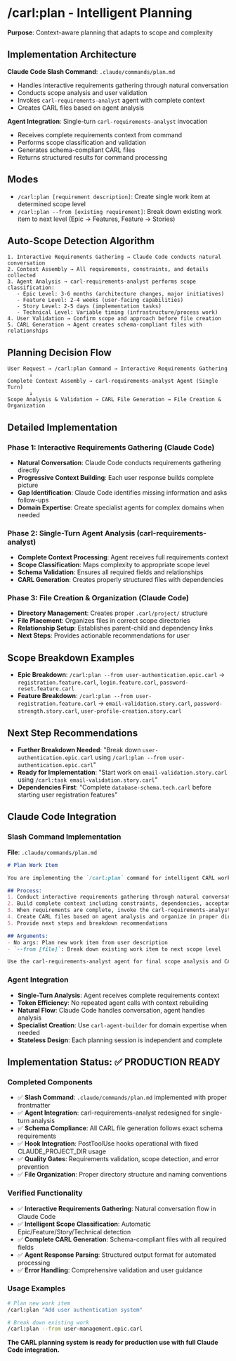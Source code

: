 # /carl:plan - Intelligent Planning

**Purpose**: Context-aware planning that adapts to scope and complexity

## Implementation Architecture

**Claude Code Slash Command**: `.claude/commands/plan.md`
- Handles interactive requirements gathering through natural conversation
- Conducts scope analysis and user validation
- Invokes `carl-requirements-analyst` agent with complete context
- Creates CARL files based on agent analysis

**Agent Integration**: Single-turn `carl-requirements-analyst` invocation
- Receives complete requirements context from command
- Performs scope classification and validation
- Generates schema-compliant CARL files
- Returns structured results for command processing

## Modes

- `/carl:plan [requirement description]`: Create single work item at determined scope level
- `/carl:plan --from [existing requirement]`: Break down existing work item to next level (Epic → Features, Feature → Stories)

## Auto-Scope Detection Algorithm

```
1. Interactive Requirements Gathering → Claude Code conducts natural conversation
2. Context Assembly → All requirements, constraints, and details collected
3. Agent Analysis → carl-requirements-analyst performs scope classification:
   - Epic Level: 3-6 months (architecture changes, major initiatives)
   - Feature Level: 2-4 weeks (user-facing capabilities) 
   - Story Level: 2-5 days (implementation tasks)
   - Technical Level: Variable timing (infrastructure/process work)
4. User Validation → Confirm scope and approach before file creation
5. CARL Generation → Agent creates schema-compliant files with relationships
```

## Planning Decision Flow

```
User Request → /carl:plan Command → Interactive Requirements Gathering
       ↓
Complete Context Assembly → carl-requirements-analyst Agent (Single Turn)
       ↓  
Scope Analysis & Validation → CARL File Generation → File Creation & Organization
```

## Detailed Implementation

### Phase 1: Interactive Requirements Gathering (Claude Code)
- **Natural Conversation**: Claude Code conducts requirements gathering directly
- **Progressive Context Building**: Each user response builds complete picture
- **Gap Identification**: Claude Code identifies missing information and asks follow-ups
- **Domain Expertise**: Create specialist agents for complex domains when needed

### Phase 2: Single-Turn Agent Analysis (carl-requirements-analyst)
- **Complete Context Processing**: Agent receives full requirements context
- **Scope Classification**: Maps complexity to appropriate scope level
- **Schema Validation**: Ensures all required fields and relationships
- **CARL Generation**: Creates properly structured files with dependencies

### Phase 3: File Creation & Organization (Claude Code)
- **Directory Management**: Creates proper `.carl/project/` structure
- **File Placement**: Organizes files in correct scope directories
- **Relationship Setup**: Establishes parent-child and dependency links
- **Next Steps**: Provides actionable recommendations for user

## Scope Breakdown Examples

- **Epic Breakdown**: `/carl:plan --from user-authentication.epic.carl` → `registration.feature.carl`, `login.feature.carl`, `password-reset.feature.carl`
- **Feature Breakdown**: `/carl:plan --from user-registration.feature.carl` → `email-validation.story.carl`, `password-strength.story.carl`, `user-profile-creation.story.carl`

## Next Step Recommendations

- **Further Breakdown Needed**: "Break down `user-authentication.epic.carl` using `/carl:plan --from user-authentication.epic.carl`"
- **Ready for Implementation**: "Start work on `email-validation.story.carl` using `/carl:task email-validation.story.carl`"
- **Dependencies First**: "Complete `database-schema.tech.carl` before starting user registration features"

## Claude Code Integration

### Slash Command Implementation
**File**: `.claude/commands/plan.md`
```markdown
# Plan Work Item

You are implementing the `/carl:plan` command for intelligent CARL work item planning.

## Process:
1. Conduct interactive requirements gathering through natural conversation
2. Build complete context including constraints, dependencies, acceptance criteria
3. When requirements are complete, invoke the carl-requirements-analyst agent
4. Create CARL files based on agent analysis and organize in proper directories
5. Provide next steps and breakdown recommendations

## Arguments:
- No args: Plan new work item from user description
- `--from [file]`: Break down existing work item to next scope level

Use the carl-requirements-analyst agent for final scope analysis and CARL generation.
```

### Agent Integration
- **Single-Turn Analysis**: Agent receives complete requirements context
- **Token Efficiency**: No repeated agent calls with context rebuilding
- **Natural Flow**: Claude Code handles conversation, agent handles analysis
- **Specialist Creation**: Use `carl-agent-builder` for domain expertise when needed
- **Stateless Design**: Each planning session is independent and complete

## Implementation Status: ✅ PRODUCTION READY

### Completed Components
- ✅ **Slash Command**: `.claude/commands/plan.md` implemented with proper frontmatter
- ✅ **Agent Integration**: carl-requirements-analyst redesigned for single-turn analysis
- ✅ **Schema Compliance**: All CARL file generation follows exact schema requirements
- ✅ **Hook Integration**: PostToolUse hooks operational with fixed CLAUDE_PROJECT_DIR usage
- ✅ **Quality Gates**: Requirements validation, scope detection, and error prevention
- ✅ **File Organization**: Proper directory structure and naming conventions

### Verified Functionality
- ✅ **Interactive Requirements Gathering**: Natural conversation flow in Claude Code
- ✅ **Intelligent Scope Classification**: Automatic Epic/Feature/Story/Technical detection
- ✅ **Complete CARL Generation**: Schema-compliant files with all required fields
- ✅ **Agent Response Parsing**: Structured output format for automated processing
- ✅ **Error Handling**: Comprehensive validation and user guidance

### Usage Examples
```bash
# Plan new work item
/carl:plan "Add user authentication system"

# Break down existing work
/carl:plan --from user-management.epic.carl
```

**The CARL planning system is ready for production use with full Claude Code integration.**